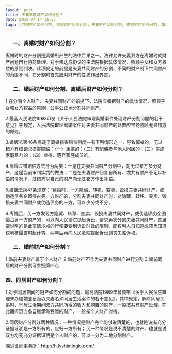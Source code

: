 ```yaml
---
layout: post
title: 夫妻离婚财产如何分割？
date: 2010-07-14 16:53
tags: [共同财产如何分割, 同居财产如何分割, 夫妻财产如何分割, 婚前财产如何分割, 婚后财产如何分割, 深圳离婚律师咨询, 离婚后财产如何分割, 离婚时财产如何分割, 离婚财产分割]
---
```

<ol>
<h3>一、离婚时财产如何分割？</h3>
</ol>
离婚时的财产分割是离婚所产生的法律后果之一。法律允许夫妻双方在离婚时就财产问题自行协商处理。对于未达成协议的由法院根据具体情况，照顾子女和女方权益的原则判决。此项规定的前提是夫妻共同财产的分割，不同的财产制下共同财产的范围不同，在分割时首先应对财产的性质作出界定。
<ol>
<h3>二、婚后财产如何分割、离婚后财产如何分割？</h3>
</ol>
1.在分清个人财产、夫妻共同财产的前提下，法院应根据财产的具体情况，照顾子女和女方权益的原则，公平公正地分割共同财产。

2.最高人民法院1993印发《关于人民法院审理离婚案件处理财产分割问题的若干意见》中规定，人民法院审理离婚案件对夫妻共同财产的处置应坚持照顾无过错方的原则。

3.婚姻法第46条规定了离婚损害赔偿制度--有下列情形之一，导致离婚的，无过错方有权请求损害赔偿：（一）重婚的；（二）有配偶者与他人同居的；（三）实施家庭暴力的；（四）虐待、遗弃家庭成员的。

4.离婚过错赔偿方式分为两类：一是在夫妻共同财产分割中，向无过错方多分财产，这是当前审判实践的做法；二是在夫妻财产归各自所有、或共有财产不足以补偿的情况下，过错方以自己的财产向无过错方作出补偿。

5.婚姻法第47条规定：“离婚时，一方隐藏、转移、变卖、毁损夫妻共同财产，或伪造债务企图侵占另一方财产的，分割夫妻共同财产时，对隐藏、转移、变卖、毁损夫妻共同财产或伪造债务的一方，可以少分或不分。

6.离婚后，另一方发现方隐藏、转移、变卖、毁损夫妻共同财产，或伪造债务企图侵占另一方财产的，可以向人民法院提起诉讼，请求再次分割夫妻共同财产。这里要说明的是此项请求权的行使要受到诉讼时效的限制，即权利人自知道或应当知道权利被侵害时起计算，两年后再向人民法院提起诉讼则丧失胜诉权。
<ol>
<h3>三、婚前财产如何分割？</h3>
</ol>
1.婚前夫妻财产属于个人财产
2.婚前财产不作为夫妻共同财产进行分割
3.婚前同居的财产分割可参照第四点
<h3>四、同居财产如何分割？</h3>

1.对于同居期间的财产如何分割的问题，最高法院1989年曾颁布《关于人民法院审理未办结婚登记而以夫妻名义同居生活案件的若干意见》，其中规定，解除同居关系时，同居生活期间双方共同所得的收入和购置的财产，一般按共有财产处理。在此期间双方各自继承和受赠的财产，一般按个人财产对待。

2.同居财产分割分两种情况：一种情况是财产完全能够说清楚的，也就是说有充分证据证明是一方所有的，应归一方所有；另一种情况是说不清楚的财产，也就是说双方均无充分证据证明是个人财产的，可以一分为二地分割财产。

<a href="http://h.lvshiminglu.com/">深圳律师事务所</a>：<a href="http://h.lvshiminglu.com/">http://h.lvshiminglu.com/</a>

